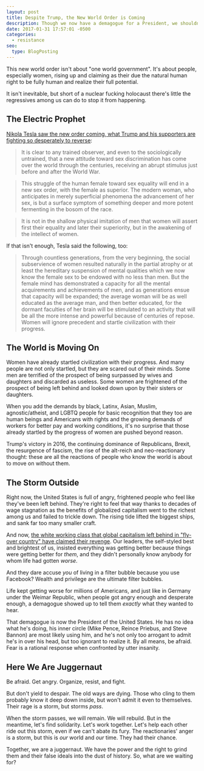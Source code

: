 ```yaml
---
layout: post
title: Despite Trump, the New World Order is Coming
description: Though we now have a demagogue for a President, we shouldn't yield to despair. A better world is coming, and we can make it happen.
date: 2017-01-31 17:57:01 -0500
categories: 
  - resistance
seo:
  type: BlogPosting
---
```

This new world order isn't about "one world government". It's about people, especially women, rising up and claiming as their due the natural human right to be fully human and realize their full potential.

It isn't inevitable, but short of a nuclear fucking holocaust there's little the regressives among us can do to stop it from happening.

## The Electric Prophet

[Nikola Tesla saw the new order coming, what Trump and his supporters are fighting so desperately to reverse](https://www.brainpickings.org/2015/07/10/nikola-tesla-when-woman-is-boss/):

> It is clear to any trained observer, and even to the sociologically untrained, that a new attitude toward sex discrimination has come over the world through the centuries, receiving an abrupt stimulus just before and after the World War.

> This struggle of the human female toward sex equality will end in a new sex order, with the female as superior. The modern woman, who anticipates in merely superficial phenomena the advancement of her sex, is but a surface symptom of something deeper and more potent fermenting in the bosom of the race.

> It is not in the shallow physical imitation of men that women will assert first their equality and later their superiority, but in the awakening of the intellect of women.

If that isn't enough, Tesla said the following, too:

> Through countless generations, from the very beginning, the social subservience of women resulted naturally in the partial atrophy or at least the hereditary suspension of mental qualities which we now know the female sex to be endowed with no less than men. But the female mind has demonstrated a capacity for all the mental acquirements and achievements of men, and as generations ensue that capacity will be expanded; the average woman will be as well educated as the average man, and then better educated, for the dormant faculties of her brain will be stimulated to an activity that will be all the more intense and powerful because of centuries of repose. Women will ignore precedent and startle civilization with their progress.

## The World is Moving On

Women have already startled civilization with their progress. And many people are not only startled, but they are scared out of their minds. Some men are terrified of the prospect of being surpassed by wives and daughters and discarded as useless. Some women are frightened of the prospect of being left behind and looked down upon by their sisters or daughters.

When you add the demands by black, Latinx, Asian, Muslim, agnostic/atheist, and LGBTQ people for basic recognition that they too are human beings and Americans with rights and the growing demands of workers for better pay and working conditions, it's no surprise that those already startled by the progress of women are pushed beyond reason.

Trump's victory in 2016, the continuing dominance of Republicans, Brexit, the resurgence of fascism, the rise of the alt-reich and neo-reactionary thought: these are all the reactions of people who know the world is about to move on without them. 

## The Storm Outside

Right now, the United States is full of angry, frightened people who feel like they've been left behind. They're right to feel that way thanks to decades of wage stagnation as the benefits of globalized capitalism went to the richest among us and failed to trickle down. The rising tide lifted the biggest ships, and sank far too many smaller craft.

And now, [the white working class that global capitalism left behind in "fly-over country" have claimed their revenge](https://www.jacobinmag.com/2016/11/donald-trump-election-hillary-clinton-election-night-inequality-republicans-trumpism). Our leaders, the self-styled best and brightest of us, insisted everything was getting better because things were getting better for *them*, and they didn't personally know anybody for whom life had gotten *worse*.

And they dare accuse *you* of living in a filter bubble because you use Facebook? Wealth and privilege are the ultimate filter bubbles.

Life kept getting worse for millions of Americans, and just like in Germany under the Weimar Republic, when people got angry enough and desperate enough, a demagogue showed up to tell them *exactly* what they wanted to hear. 

That demagogue is now the President of the United States. He has no idea what he's doing, his inner circle (Mike Pence, Reince Priebus, and Steve Bannon) are most likely using him, and he's not only too arrogant to admit he's in over his head, but too ignorant to realize it. By all means, be afraid. Fear is a rational response when confronted by utter insanity. 

## Here We Are Juggernaut

Be afraid. Get angry. Organize, resist, and fight.

But don't yield to despair. The old ways are dying. Those who cling to them probably know it deep down inside, but won't admit it even to themselves. Their rage is a storm, but storms _pass_.

When the storm passes, we will remain. We will rebuild. But in the meantime, let's find solidarity. Let's work together. Let's help each other ride out this storm, even if we can't abate its fury. The reactionaries' anger is a storm, but this is *our* world and *our* time. They had their chance. 

Together, we are a juggernaut. We have the power and the right to grind them and their false ideals into the dust of history. So, what are we waiting for?